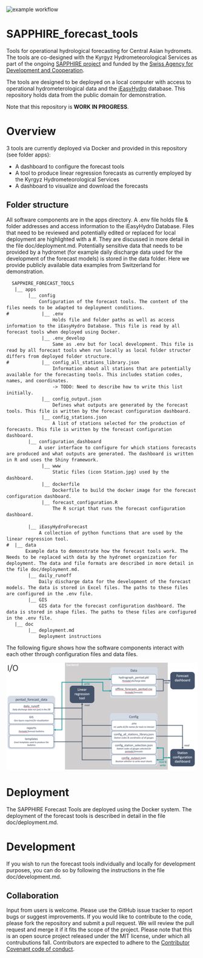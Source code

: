 ![example workflow](https://github.com/hydrosolutions/SAPPHIRE_Forecast_Tools/actions/workflows/main.yml/badge.svg)

# SAPPHIRE_forecast_tools
Tools for operational hydrological forecasting for Central Asian hydromets. The tools are co-designed with the Kyrgyz Hydrometeorological Services as part of the ongoing [SAPPHIRE project](https://www.hydrosolutions.ch/projects/sapphire-central-asia) and funded by the [Swiss Agency for Development and Cooperation](https://www.eda.admin.ch/eda/en/home/fdfa/organisation-fdfa/directorates-divisions/sdc.html).

The tools are designed to be deployed on a local computer with access to operational hydrometerological data and the [iEasyHydro](https://ieasyhydro.org) database. This repository holds data from the public domain for demonstration.

Note that this repository is **WORK IN PROGRESS**.

# Overview
3 tools are currently deployed via Docker and provided in this repository (see folder apps):
  - A dashboard to configure the forecast tools
  - A tool to produce linear regression forecasts as currently employed by the Kyrgyz Hydrometeorological Services
  - A dashboard to visualize and download the forecasts

## Folder structure
All software components are in the apps directory. A .env file holds file & folder addresses and access information to the iEasyHydro Database. Files that need to be reviewed and potentially edited or replaced for local deployment are highlighted with a #. They are discussed in more detail in the file doc/deployment.md.
Potentially sensitive data that needs to be provided by a hydromet (for example daily discharge data used for the development of the forecast models) is stored in the data folder. Here we provide publicly available data examples from Switzerland for demonstration.
```
  SAPPHIRE_FORECAST_TOOLS
   |__ apps
        |__ config
            Configuration of the forecast tools. The content of the files needs to be adapted to deployment conditions.
#            |__ .env
                 Holds file and folder paths as well as access information to the iEasyHydro Database. This file is read by all forecast tools when deployed using Docker.
             |__ .env_develop
                 Same as .env but for local development. This file is read by all forecast tools when run locally as local folder structer differs from deployed folder structure.
#            |__ config_all_stations_library.json
                 Information about all stations that are potentially available for the forecasting tools. This includes station codes, names, and coordinates.
                 -> TODO: Need to describe how to write this list initially.
             |__ config_output.json
                 Defines what outputs are generated by the forecast tools. This file is written by the forecast configuration dashboard.
             |__ config_stations.json
                 A list of stations selected for the production of forecasts. This file is written by the forecast configuration dashboard.
        |__ configuration_dashboard
            A user interface to configure for which stations forecasts are produced and what outputs are generated. The dashboard is written in R and uses the Shiny framework.
             |__ www
                 Static files (icon Station.jpg) used by the dashboard.
             |__ dockerfile
                 Dockerfile to build the docker image for the forecast configuration dashboard.
             |__ forecast_configuration.R
                 The R script that runs the forecast configuration dashboard.

        |__ iEasyHydroForecast
            A collection of python functions that are used by the linear regression tool.
#  |__ data
       Example data to demonstrate how the forecast tools work. The Needs to be replaced with data by the hydromet organization for deployment. The data and file formats are described in more detail in the file doc/deployment.md.
        |__ daily_runoff
            Daily discharge data for the development of the forecast models. The data is stored in Excel files. The paths to these files are configured in the .env file.
        |__ GIS
            GIS data for the forecast configuration dashboard. The data is stored in shape files. The paths to these files are configured in the .env file.
   |__ doc
        |__ deployment.md
            Deployment instructions
```

The following figure shows how the software components interact with each other through configuration files and data files.

<img src="doc/www/io.png" alt="IO" width="600"/>

# Deployment
The SAPPHIRE Forecast Tools are deployed using the Docker system. The deployment of the forecast tools is described in detail in the file doc/deployment.md.

# Development
If you wish to run the forecast tools individually and locally for development purposes, you can do so by following the instructions in the file doc/development.md.

## Collaboration
Input from users is welcome. Please use the GitHub issue tracker to report bugs or suggest improvements. If you would like to contribute to the code, please fork the repository and submit a pull request. We will review the pull request and merge it if it fits the scope of the project. Please note that this is an open source project released under the MIT license, under which all contrubutions fall. Contributors are expected to adhere to the [Contributor Covenant code of conduct](https://www.contributor-covenant.org/).
